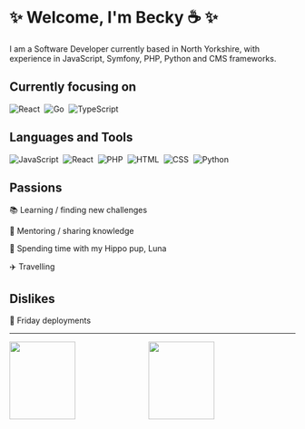 # :sparkles: Welcome, I'm Becky :coffee: :sparkles:

I am a Software Developer currently based in North Yorkshire, 
with experience in JavaScript, Symfony, PHP, Python and CMS 
frameworks.

## Currently focusing on
![React](https://img.shields.io/badge/-React-05122A?style=for-the-badge&logo=react)&nbsp;
![Go](https://img.shields.io/badge/-Go-05122A?style=for-the-badge&logo=Go)&nbsp;
![TypeScript](https://img.shields.io/badge/-TypeScript-05122A?style=for-the-badge&logo=typescript)&nbsp;

## Languages and Tools
![JavaScript](https://img.shields.io/badge/-JavaScript-05122A?style=for-the-badge&logo=javascript)&nbsp;
![React](https://img.shields.io/badge/-React-05122A?style=for-the-badge&logo=react)&nbsp;
![PHP](https://img.shields.io/badge/-PHP-05122A?style=for-the-badge&logo=php)&nbsp;
![HTML](https://img.shields.io/badge/-HTML-05122A?style=for-the-badge&logo=HTML5)&nbsp;
![CSS](https://img.shields.io/badge/-CSS-05122A?style=for-the-badge&logo=CSS3&logoColor=1572B6)&nbsp;
![Python](https://img.shields.io/badge/-Python-05122A?style=for-the-badge&logo=python)&nbsp;

## Passions
:books: Learning / finding new challenges

:raising_hand: Mentoring / sharing knowledge 

:dog: Spending time with my Hippo pup, Luna

:airplane: Travelling 


## Dislikes
:ship: Friday deployments

<hr /> 

<img height="137px" width="48%" align="left" src="https://github-readme-stats.vercel.app/api?username=beckyw5&theme=great-gatsby&hide_title=true&hide_border=true&show_icons=true&include_all_commits=true&count_private=true&line_height=21"><img height="137px" width="48%" align="left"  src="https://github-readme-stats.vercel.app/api/top-langs/?username=beckyw5&hide=html,css&hide_border=true&theme=great-gatsby&hide_title=true&layout=compact&hide_border=true&line_height=2&langs_count=8">

